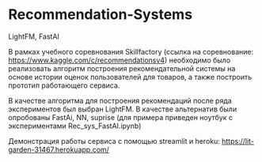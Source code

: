 # Recommendation-Systems
LightFM, FastAI 

В рамках учебного соревнования Skillfactory (ссылка на соревнование: https://www.kaggle.com/c/recommendationsv4) необходимо было реализовать алгоритм построения рекомендательной системы на основе истории оценок пользователей для товаров, а также построить прототип работающего сервиса.

В качестве алгоритма для построения рекомендаций после ряда экспериментов был выбран LightFM. В качестве альтернатив были опробованы FastAi, NN, suprise (для примера приведен ноутбук с экспериментами Rec_sys_FastAI.ipynb)

Демонстрация работы сервиса с помощью streamlit и heroku: https://lit-garden-31467.herokuapp.com/